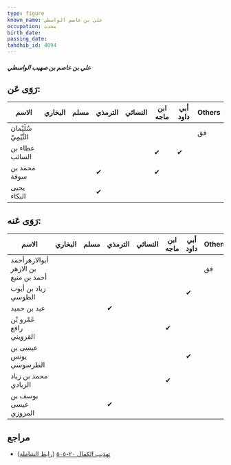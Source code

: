 ```yaml
---
type: figure
known_name: علي بن عاصم الواسطي
occupation: محدث
birth_date:
passing_date:
tahdhib_id: 4094
---
```

##### علي بن عاصم بن صهيب الواسطي

## رَوَى عَن:
| الاسم                 | البخاري | مسلم | الترمذي | النسائي | ابن ماجه | أبي داود | Others |
| --------------------- | ------- | ---- | ------- | ------- | -------- | -------- | ------ |
| سُلَيْمان التَّيْمِيّ |         |      |         |         |          |          | فق     |
| عطاء بن السائب        |         |      |         |         | ✔        | ✔        |        |
| محمد بن سوقة          |         |      | ✔       |         | ✔        |          |        |
| يحيى البكاء           |         |      | ✔       |         |          |          |        |
## رَوَى عَنه:
| الاسم                                | البخاري | مسلم | الترمذي | النسائي | ابن ماجه | أبي داود | Others |
| ------------------------------------ | ------- | ---- | ------- | ------- | -------- | -------- | ------ |
| أبوالازهرأحمد بن الازهر أحمد بن منيع |         |      |         |         |          |          | فق     |
| زياد بن أيوب الطوسي                  |         |      |         |         |          | ✔        |        |
| عبد بن حميد                          |         |      | ✔       |         |          |          |        |
| عَمْرو بْن رافع القزويني             |         |      |         |         | ✔        |          |        |
| عيسى بن يونس الطرسوسي                |         |      |         |         |          | ✔        |        |
| محمد بن زياد الزيادي                 |         |      |         |         | ✔        |          |        |
| يوسف بن عيسى المروزي                 |         |      | ✔       |         |          |          |        |
## مراجع
- [تهذيب الكمال ٢٠-٥٠٥](obsidian://open?vault=Tahdhib-al-Kamal&file=Figures/٤٠٩٤-علي%20بن%20عاصم%20بن%20صهيب%20الواسطي) ([رابط الشاملة](https://shamela.ws/book/3722/10635))